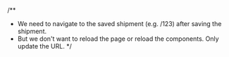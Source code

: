 /**
* We need to navigate to the saved shipment (e.g. /123) after saving the shipment.
* But we don't want to reload the page or reload the components. Only update the URL.
*/
